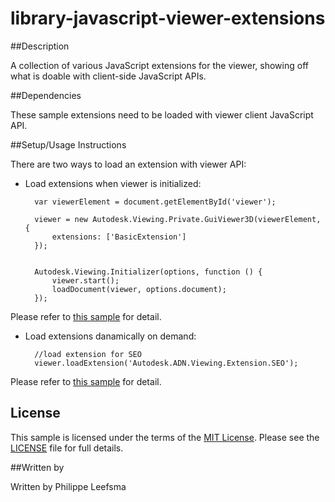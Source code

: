 # library-javascript-viewer-extensions

##Description

A collection of various JavaScript extensions for the viewer, showing off what is doable with client-side JavaScript APIs.

##Dependencies

These sample extensions need to be loaded with viewer client JavaScript API. 

##Setup/Usage Instructions

There are two ways to load an extension with viewer API:

* Load extensions when viewer is initialized:

		var viewerElement = document.getElementById('viewer');

        viewer = new Autodesk.Viewing.Private.GuiViewer3D(viewerElement, {
            extensions: ['BasicExtension']
        });
        

        Autodesk.Viewing.Initializer(options, function () {
            viewer.start();
            loadDocument(viewer, options.document);
        });

Please refer to [this sample](https://github.com/Developer-Autodesk/tutorial-aspnet-view.and.data.api/blob/master/FirstViewerWebApp/FirstViewerWebApp/Scripts/Viewer.js) for detail.

* Load extensions danamically on demand:

		//load extension for SEO
		viewer.loadExtension('Autodesk.ADN.Viewing.Extension.SEO');

Please refer to [this sample](https://github.com/Developer-Autodesk/library-javascript-view.and.data.api/blob/master/AdnViewerManager_Sample.html) for detail.

## License

This sample is licensed under the terms of the [MIT License](http://opensource.org/licenses/MIT). Please see the [LICENSE](LICENSE) file for full details.

##Written by 

Written by Philippe Leefsma 



